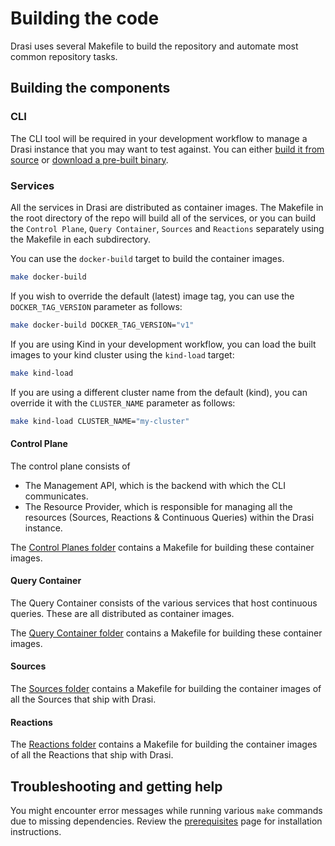 # Building the code

Drasi uses several Makefile to build the repository and automate most common repository tasks.


## Building the components

### CLI

The CLI tool will be required in your development workflow to manage a Drasi instance that you may want to test against. You can either [build it from source](../../../../cli/) or [download a pre-built binary](https://github.com/drasi-project/drasi-platform/releases).

### Services

All the services in Drasi are distributed as container images.  The Makefile in the root directory of the repo will build all of the services, or you can build the `Control Plane`, `Query Container`, `Sources` and `Reactions` separately using the Makefile in each subdirectory. 

You can use the `docker-build` target to build the container images.

```sh
make docker-build
```

If you wish to override the default (latest) image tag, you can use the `DOCKER_TAG_VERSION` parameter as follows:

```sh
make docker-build DOCKER_TAG_VERSION="v1"
```

If you are using Kind in your development workflow, you can load the built images to your kind cluster using the `kind-load` target:

```sh
make kind-load
```

If you are using a different cluster name from the default (kind), you can override it with the `CLUSTER_NAME` parameter as follows:

```sh
make kind-load CLUSTER_NAME="my-cluster"
```

#### Control Plane

The control plane consists of 
- The Management API, which is the backend with which the CLI communicates.
- The Resource Provider, which is responsible for managing all the resources (Sources, Reactions & Continuous Queries) within the Drasi instance.

The [Control Planes folder](../../../../control-planes/) contains a Makefile for building these container images.


#### Query Container

The Query Container consists of the various services that host continuous queries.  These are all distributed as container images.

The [Query Container folder](../../../../query-container/) contains a Makefile for building these container images.

#### Sources

The [Sources folder](../../../../sources/) contains a Makefile for building the container images of all the Sources that ship with Drasi.

#### Reactions

The [Reactions folder](../../../../reactions/) contains a Makefile for building the container images of all the Reactions that ship with Drasi.



## Troubleshooting and getting help

You might encounter error messages while running various `make` commands due to missing dependencies. Review the [prerequisites](./../contributing-code-prerequisites/) page for installation instructions.
